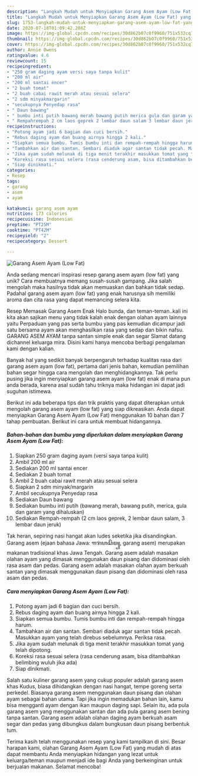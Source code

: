 ```yaml
---
description: "Langkah Mudah untuk Menyiapkan Garang Asem Ayam (Low Fat) yang Enak"
title: "Langkah Mudah untuk Menyiapkan Garang Asem Ayam (Low Fat) yang Enak"
slug: 1753-langkah-mudah-untuk-menyiapkan-garang-asem-ayam-low-fat-yang-enak
date: 2020-07-18T01:09:42.208Z
image: https://img-global.cpcdn.com/recipes/30d862b07c0f9960/751x532cq70/garang-asem-ayam-low-fat-foto-resep-utama.jpg
thumbnail: https://img-global.cpcdn.com/recipes/30d862b07c0f9960/751x532cq70/garang-asem-ayam-low-fat-foto-resep-utama.jpg
cover: https://img-global.cpcdn.com/recipes/30d862b07c0f9960/751x532cq70/garang-asem-ayam-low-fat-foto-resep-utama.jpg
author: Annie Owens
ratingvalue: 4.6
reviewcount: 15
recipeingredient:
- "250 gram daging ayam versi saya tanpa kulit"
- "200 ml air"
- "200 ml santai encer"
- "2 buah tomat"
- "2 buah cabai rawit merah atau sesuai selera"
- "2 sdm minyakmargarin"
- "secukupnya Penyedap rasa"
- " Daun bawang"
- " bumbu inti putih bawang merah bawang putih merica gula dan garam yang dihaluskan"
- " Rempahrempah 2 cm laos geprek 2 lembar daun salam 3 lembar daun jeruk"
recipeinstructions:
- "Potong ayam jadi 6 bagian dan cuci bersih."
- "Rebus daging ayam dan buang airnya hingga 2 kali."
- "Siapkan semua bumbu. Tumis bumbu inti dan rempah-rempah hingga harum."
- "Tambahkan air dan santan. Sembari diaduk agar santan tidak pecah. Masukkan ayam yang telah direbus sebelumnya. Periksa rasa."
- "Jika ayam sudah melunak di tiga menit terakhir masukkan tomat yang telah dipotong."
- "Koreksi rasa sesuai selera (rasa cenderung asam, bisa ditambahkan belimbing wuluh jika ada)"
- "Siap dinikmati."
categories:
- Resep
tags:
- garang
- asem
- ayam

katakunci: garang asem ayam 
nutrition: 173 calories
recipecuisine: Indonesian
preptime: "PT25M"
cooktime: "PT42M"
recipeyield: "2"
recipecategory: Dessert

---
```



![Garang Asem Ayam (Low Fat)](https://img-global.cpcdn.com/recipes/30d862b07c0f9960/751x532cq70/garang-asem-ayam-low-fat-foto-resep-utama.jpg)

Anda sedang mencari inspirasi resep garang asem ayam (low fat) yang unik? Cara membuatnya memang susah-susah gampang. Jika salah mengolah maka hasilnya tidak akan memuaskan dan bahkan tidak sedap. Padahal garang asem ayam (low fat) yang enak harusnya sih memiliki aroma dan cita rasa yang dapat memancing selera kita.

Resep Memasak Garang Asem Enak Halo bunda, dan teman-teman..kali ini kita akan sajikan menu yang tidak kalah enak dengan olahan ayam lainnya yaitu Perpaduan yang pas serta bumbu yang pas kemudian dicampur jadi satu bersama ayam akan menghasilkan rasa yang sedap dan bikin nafsu. GARANG ASEM AYAM tanpa santan simple enak dan segar Slamat datang dichannel keluarga mira. Disini kami hanya mencoba berbagi pengalaman kami dengan kalian.

Banyak hal yang sedikit banyak berpengaruh terhadap kualitas rasa dari garang asem ayam (low fat), pertama dari jenis bahan, kemudian pemilihan bahan segar hingga cara mengolah dan menghidangkannya. Tak perlu pusing jika ingin menyiapkan garang asem ayam (low fat) enak di mana pun anda berada, karena asal sudah tahu triknya maka hidangan ini dapat jadi suguhan istimewa.


Berikut ini ada beberapa tips dan trik praktis yang dapat diterapkan untuk mengolah garang asem ayam (low fat) yang siap dikreasikan. Anda dapat menyiapkan Garang Asem Ayam (Low Fat) menggunakan 10 bahan dan 7 tahap pembuatan. Berikut ini cara untuk membuat hidangannya.

<!--inarticleads1-->

##### Bahan-bahan dan bumbu yang diperlukan dalam menyiapkan Garang Asem Ayam (Low Fat):

1. Siapkan 250 gram daging ayam (versi saya tanpa kulit)
1. Ambil 200 ml air
1. Sediakan 200 ml santai encer
1. Sediakan 2 buah tomat
1. Ambil 2 buah cabai rawit merah atau sesuai selera
1. Siapkan 2 sdm minyak/margarin
1. Ambil secukupnya Penyedap rasa
1. Sediakan  Daun bawang
1. Sediakan  bumbu inti putih (bawang merah, bawang putih, merica, gula dan garam yang dihaluskan)
1. Sediakan  Rempah-rempah (2 cm laos geprek, 2 lembar daun salam, 3 lembar daun jeruk)


Tak heran, sepiring nasi hangat akan ludes seketika jika disandingkan. Garang asem (ejaan bahasa Jawa: ꦒꦫꦁꦲꦱꦼꦩ꧀, garang asem) merupakan makanan tradisional khas Jawa Tengah. Garang asem adalah masakan olahan ayam yang dimasak menggunakan daun pisang dan didominasi oleh rasa asam dan pedas. Garang asem adalah masakan olahan ayam berkuah santan yang dimasak menggunakan daun pisang dan didominasi oleh rasa asam dan pedas. 

<!--inarticleads2-->

##### Cara menyiapkan Garang Asem Ayam (Low Fat):

1. Potong ayam jadi 6 bagian dan cuci bersih.
1. Rebus daging ayam dan buang airnya hingga 2 kali.
1. Siapkan semua bumbu. Tumis bumbu inti dan rempah-rempah hingga harum.
1. Tambahkan air dan santan. Sembari diaduk agar santan tidak pecah. Masukkan ayam yang telah direbus sebelumnya. Periksa rasa.
1. Jika ayam sudah melunak di tiga menit terakhir masukkan tomat yang telah dipotong.
1. Koreksi rasa sesuai selera (rasa cenderung asam, bisa ditambahkan belimbing wuluh jika ada)
1. Siap dinikmati.


Salah satu kuliner garang asem yang cukup populer adalah garang asem khas Kudus, biasa dihidangkan dengan nasi hangat, tempe goreng serta perkedel. Biasanya garang asem menggunakan daun pisang dan olahan ayam sebagai bahan utama. Tapi jika ingin memadukan bahan lain, kamu bisa mengganti ayam dengan ikan maupun daging sapi. Selain itu, ada pula garang asem yang menggunakan santan dan ada pula garang asem bening tanpa santan. Garang asem adalah olahan daging ayam berkuah asam segar dan pedas yang dibungkus dalam bungkusan daun pisang berbentuk tum. 

Terima kasih telah menggunakan resep yang kami tampilkan di sini. Besar harapan kami, olahan Garang Asem Ayam (Low Fat) yang mudah di atas dapat membantu Anda menyiapkan hidangan yang lezat untuk keluarga/teman maupun menjadi ide bagi Anda yang berkeinginan untuk berjualan makanan. Selamat mencoba!

